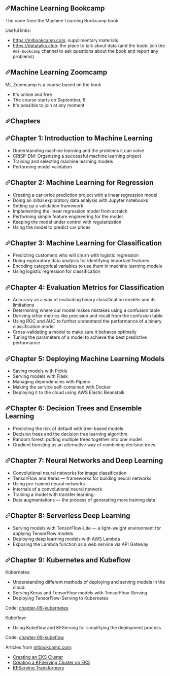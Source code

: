 <div id="readme" class="Box-body readme blob js-code-block-container p-5 p-xl-6 gist-border-0">
    <article class="markdown-body entry-content container-lg" itemprop="text"><h1><a id="user-content-machine-learning-bookcamp" class="anchor" aria-hidden="true" href="#machine-learning-bookcamp"><svg class="octicon octicon-link" viewBox="0 0 16 16" version="1.1" width="16" height="16" aria-hidden="true"><path fill-rule="evenodd" d="M7.775 3.275a.75.75 0 001.06 1.06l1.25-1.25a2 2 0 112.83 2.83l-2.5 2.5a2 2 0 01-2.83 0 .75.75 0 00-1.06 1.06 3.5 3.5 0 004.95 0l2.5-2.5a3.5 3.5 0 00-4.95-4.95l-1.25 1.25zm-4.69 9.64a2 2 0 010-2.83l2.5-2.5a2 2 0 012.83 0 .75.75 0 001.06-1.06 3.5 3.5 0 00-4.95 0l-2.5 2.5a3.5 3.5 0 004.95 4.95l1.25-1.25a.75.75 0 00-1.06-1.06l-1.25 1.25a2 2 0 01-2.83 0z"></path></svg></a>Machine Learning Bookcamp</h1>
<p>The code from the Machine Learning Bookcamp book</p>
<p>Useful links:</p>
<ul>
<li><a href="https://mlbookcamp.com" rel="nofollow">https://mlbookcamp.com</a>: supplimentary materials</li>
<li><a href="https://datatalks.club" rel="nofollow">https://datatalks.club</a>: the place to talk about data (and the book: join the <code>#ml-bookcamp</code> channel to ask questions about the book and report any problems)</li>
</ul>
<h2><a id="user-content-machine-learning-zoomcamp" class="anchor" aria-hidden="true" href="#machine-learning-zoomcamp"><svg class="octicon octicon-link" viewBox="0 0 16 16" version="1.1" width="16" height="16" aria-hidden="true"><path fill-rule="evenodd" d="M7.775 3.275a.75.75 0 001.06 1.06l1.25-1.25a2 2 0 112.83 2.83l-2.5 2.5a2 2 0 01-2.83 0 .75.75 0 00-1.06 1.06 3.5 3.5 0 004.95 0l2.5-2.5a3.5 3.5 0 00-4.95-4.95l-1.25 1.25zm-4.69 9.64a2 2 0 010-2.83l2.5-2.5a2 2 0 012.83 0 .75.75 0 001.06-1.06 3.5 3.5 0 00-4.95 0l-2.5 2.5a3.5 3.5 0 004.95 4.95l1.25-1.25a.75.75 0 00-1.06-1.06l-1.25 1.25a2 2 0 01-2.83 0z"></path></svg></a>Machine Learning Zoomcamp</h2>
<p>ML Zoomcamp is a course based on the book</p>
<ul>
<li>It's online and free</li>
<li>The course starts on September, 6</li>
<li>It's possible to join at any moment</li>
</ul>
<h1><a id="user-content-chapters" class="anchor" aria-hidden="true" href="#chapters"><svg class="octicon octicon-link" viewBox="0 0 16 16" version="1.1" width="16" height="16" aria-hidden="true"><path fill-rule="evenodd" d="M7.775 3.275a.75.75 0 001.06 1.06l1.25-1.25a2 2 0 112.83 2.83l-2.5 2.5a2 2 0 01-2.83 0 .75.75 0 00-1.06 1.06 3.5 3.5 0 004.95 0l2.5-2.5a3.5 3.5 0 00-4.95-4.95l-1.25 1.25zm-4.69 9.64a2 2 0 010-2.83l2.5-2.5a2 2 0 012.83 0 .75.75 0 001.06-1.06 3.5 3.5 0 00-4.95 0l-2.5 2.5a3.5 3.5 0 004.95 4.95l1.25-1.25a.75.75 0 00-1.06-1.06l-1.25 1.25a2 2 0 01-2.83 0z"></path></svg></a>Chapters</h1>
<h2><a id="user-content-chapter-1-introduction-to-machine-learning" class="anchor" aria-hidden="true" href="#chapter-1-introduction-to-machine-learning"><svg class="octicon octicon-link" viewBox="0 0 16 16" version="1.1" width="16" height="16" aria-hidden="true"><path fill-rule="evenodd" d="M7.775 3.275a.75.75 0 001.06 1.06l1.25-1.25a2 2 0 112.83 2.83l-2.5 2.5a2 2 0 01-2.83 0 .75.75 0 00-1.06 1.06 3.5 3.5 0 004.95 0l2.5-2.5a3.5 3.5 0 00-4.95-4.95l-1.25 1.25zm-4.69 9.64a2 2 0 010-2.83l2.5-2.5a2 2 0 012.83 0 .75.75 0 001.06-1.06 3.5 3.5 0 00-4.95 0l-2.5 2.5a3.5 3.5 0 004.95 4.95l1.25-1.25a.75.75 0 00-1.06-1.06l-1.25 1.25a2 2 0 01-2.83 0z"></path></svg></a>Chapter 1: Introduction to Machine Learning</h2>
<ul>
<li>Understanding machine learning and the problems it can solve</li>
<li>CRISP-DM: Organizing a successful machine learning project</li>
<li>Training and selecting machine learning models</li>
<li>Performing model validation</li>
</ul>
<h2><a id="user-content-chapter-2-machine-learning-for-regression" class="anchor" aria-hidden="true" href="#chapter-2-machine-learning-for-regression"><svg class="octicon octicon-link" viewBox="0 0 16 16" version="1.1" width="16" height="16" aria-hidden="true"><path fill-rule="evenodd" d="M7.775 3.275a.75.75 0 001.06 1.06l1.25-1.25a2 2 0 112.83 2.83l-2.5 2.5a2 2 0 01-2.83 0 .75.75 0 00-1.06 1.06 3.5 3.5 0 004.95 0l2.5-2.5a3.5 3.5 0 00-4.95-4.95l-1.25 1.25zm-4.69 9.64a2 2 0 010-2.83l2.5-2.5a2 2 0 012.83 0 .75.75 0 001.06-1.06 3.5 3.5 0 00-4.95 0l-2.5 2.5a3.5 3.5 0 004.95 4.95l1.25-1.25a.75.75 0 00-1.06-1.06l-1.25 1.25a2 2 0 01-2.83 0z"></path></svg></a>Chapter 2: Machine Learning for Regression</h2>
<ul>
<li>Creating a car-price prediction project with a linear regression model</li>
<li>Doing an initial exploratory data analysis with Jupyter notebooks</li>
<li>Setting up a validation framework</li>
<li>Implementing the linear regression model from scratch</li>
<li>Performing simple feature engineering for the model</li>
<li>Keeping the model under control with regularization</li>
<li>Using the model to predict car prices</li>
</ul>
<h2><a id="user-content-chapter-3-machine-learning-for-classification" class="anchor" aria-hidden="true" href="#chapter-3-machine-learning-for-classification"><svg class="octicon octicon-link" viewBox="0 0 16 16" version="1.1" width="16" height="16" aria-hidden="true"><path fill-rule="evenodd" d="M7.775 3.275a.75.75 0 001.06 1.06l1.25-1.25a2 2 0 112.83 2.83l-2.5 2.5a2 2 0 01-2.83 0 .75.75 0 00-1.06 1.06 3.5 3.5 0 004.95 0l2.5-2.5a3.5 3.5 0 00-4.95-4.95l-1.25 1.25zm-4.69 9.64a2 2 0 010-2.83l2.5-2.5a2 2 0 012.83 0 .75.75 0 001.06-1.06 3.5 3.5 0 00-4.95 0l-2.5 2.5a3.5 3.5 0 004.95 4.95l1.25-1.25a.75.75 0 00-1.06-1.06l-1.25 1.25a2 2 0 01-2.83 0z"></path></svg></a>Chapter 3: Machine Learning for Classification</h2>
<ul>
<li>Predicting customers who will churn with logistic regression</li>
<li>Doing exploratory data analysis for identifying important features</li>
<li>Encoding categorical variables to use them in machine learning models</li>
<li>Using logistic regression for classification</li>
</ul>
<h2><a id="user-content-chapter-4-evaluation-metrics-for-classification" class="anchor" aria-hidden="true" href="#chapter-4-evaluation-metrics-for-classification"><svg class="octicon octicon-link" viewBox="0 0 16 16" version="1.1" width="16" height="16" aria-hidden="true"><path fill-rule="evenodd" d="M7.775 3.275a.75.75 0 001.06 1.06l1.25-1.25a2 2 0 112.83 2.83l-2.5 2.5a2 2 0 01-2.83 0 .75.75 0 00-1.06 1.06 3.5 3.5 0 004.95 0l2.5-2.5a3.5 3.5 0 00-4.95-4.95l-1.25 1.25zm-4.69 9.64a2 2 0 010-2.83l2.5-2.5a2 2 0 012.83 0 .75.75 0 001.06-1.06 3.5 3.5 0 00-4.95 0l-2.5 2.5a3.5 3.5 0 004.95 4.95l1.25-1.25a.75.75 0 00-1.06-1.06l-1.25 1.25a2 2 0 01-2.83 0z"></path></svg></a>Chapter 4: Evaluation Metrics for Classification</h2>
<ul>
<li>Accuracy as a way of evaluating binary classification models and its limitations</li>
<li>Determining where our model makes mistakes using a confusion table</li>
<li>Deriving other metrics like precision and recall from the confusion table</li>
<li>Using ROC and AUC to further understand the performance of a binary classification model</li>
<li>Cross-validating a model to make sure it behaves optimally</li>
<li>Tuning the parameters of a model to achieve the best predictive performance</li>
</ul>
<h2><a id="user-content-chapter-5-deploying-machine-learning-models" class="anchor" aria-hidden="true" href="#chapter-5-deploying-machine-learning-models"><svg class="octicon octicon-link" viewBox="0 0 16 16" version="1.1" width="16" height="16" aria-hidden="true"><path fill-rule="evenodd" d="M7.775 3.275a.75.75 0 001.06 1.06l1.25-1.25a2 2 0 112.83 2.83l-2.5 2.5a2 2 0 01-2.83 0 .75.75 0 00-1.06 1.06 3.5 3.5 0 004.95 0l2.5-2.5a3.5 3.5 0 00-4.95-4.95l-1.25 1.25zm-4.69 9.64a2 2 0 010-2.83l2.5-2.5a2 2 0 012.83 0 .75.75 0 001.06-1.06 3.5 3.5 0 00-4.95 0l-2.5 2.5a3.5 3.5 0 004.95 4.95l1.25-1.25a.75.75 0 00-1.06-1.06l-1.25 1.25a2 2 0 01-2.83 0z"></path></svg></a>Chapter 5: Deploying Machine Learning Models</h2>
<ul>
<li>Saving models with Pickle</li>
<li>Serving models with Flask</li>
<li>Managing dependencies with Pipenv</li>
<li>Making the service self-contained with Docker</li>
<li>Deploying it to the cloud using AWS Elastic Beanstalk</li>
</ul>
<h2><a id="user-content-chapter-6-decision-trees-and-ensemble-learning" class="anchor" aria-hidden="true" href="#chapter-6-decision-trees-and-ensemble-learning"><svg class="octicon octicon-link" viewBox="0 0 16 16" version="1.1" width="16" height="16" aria-hidden="true"><path fill-rule="evenodd" d="M7.775 3.275a.75.75 0 001.06 1.06l1.25-1.25a2 2 0 112.83 2.83l-2.5 2.5a2 2 0 01-2.83 0 .75.75 0 00-1.06 1.06 3.5 3.5 0 004.95 0l2.5-2.5a3.5 3.5 0 00-4.95-4.95l-1.25 1.25zm-4.69 9.64a2 2 0 010-2.83l2.5-2.5a2 2 0 012.83 0 .75.75 0 001.06-1.06 3.5 3.5 0 00-4.95 0l-2.5 2.5a3.5 3.5 0 004.95 4.95l1.25-1.25a.75.75 0 00-1.06-1.06l-1.25 1.25a2 2 0 01-2.83 0z"></path></svg></a>Chapter 6: Decision Trees and Ensemble Learning</h2>
<ul>
<li>Predicting the risk of default with tree-based models</li>
<li>Decision trees and the decision tree learning algorithm</li>
<li>Random forest: putting multiple trees together into one model</li>
<li>Gradient boosting as an alternative way of combining decision trees</li>
</ul>
<h2><a id="user-content-chapter-7-neural-networks-and-deep-learning" class="anchor" aria-hidden="true" href="#chapter-7-neural-networks-and-deep-learning"><svg class="octicon octicon-link" viewBox="0 0 16 16" version="1.1" width="16" height="16" aria-hidden="true"><path fill-rule="evenodd" d="M7.775 3.275a.75.75 0 001.06 1.06l1.25-1.25a2 2 0 112.83 2.83l-2.5 2.5a2 2 0 01-2.83 0 .75.75 0 00-1.06 1.06 3.5 3.5 0 004.95 0l2.5-2.5a3.5 3.5 0 00-4.95-4.95l-1.25 1.25zm-4.69 9.64a2 2 0 010-2.83l2.5-2.5a2 2 0 012.83 0 .75.75 0 001.06-1.06 3.5 3.5 0 00-4.95 0l-2.5 2.5a3.5 3.5 0 004.95 4.95l1.25-1.25a.75.75 0 00-1.06-1.06l-1.25 1.25a2 2 0 01-2.83 0z"></path></svg></a>Chapter 7: Neural Networks and Deep Learning</h2>
<ul>
<li>Convolutional neural networks for image classification</li>
<li>TensorFlow and Keras — frameworks for building neural networks</li>
<li>Using pre-trained neural networks</li>
<li>Internals of a convolutional neural network</li>
<li>Training a model with transfer learning</li>
<li>Data augmentations — the process of generating more training data</li>
</ul>
<h2><a id="user-content-chapter-8-serverless-deep-learning" class="anchor" aria-hidden="true" href="#chapter-8-serverless-deep-learning"><svg class="octicon octicon-link" viewBox="0 0 16 16" version="1.1" width="16" height="16" aria-hidden="true"><path fill-rule="evenodd" d="M7.775 3.275a.75.75 0 001.06 1.06l1.25-1.25a2 2 0 112.83 2.83l-2.5 2.5a2 2 0 01-2.83 0 .75.75 0 00-1.06 1.06 3.5 3.5 0 004.95 0l2.5-2.5a3.5 3.5 0 00-4.95-4.95l-1.25 1.25zm-4.69 9.64a2 2 0 010-2.83l2.5-2.5a2 2 0 012.83 0 .75.75 0 001.06-1.06 3.5 3.5 0 00-4.95 0l-2.5 2.5a3.5 3.5 0 004.95 4.95l1.25-1.25a.75.75 0 00-1.06-1.06l-1.25 1.25a2 2 0 01-2.83 0z"></path></svg></a>Chapter 8: Serverless Deep Learning</h2>
<ul>
<li>Serving models with TensorFlow-Lite — a light-weight environment for applying TensorFlow models</li>
<li>Deploying deep learning models with AWS Lambda</li>
<li>Exposing the Lambda function as a web service via API Gateway</li>
</ul>
<h2><a id="user-content-chapter-9-kubernetes-and-kubeflow" class="anchor" aria-hidden="true" href="#chapter-9-kubernetes-and-kubeflow"><svg class="octicon octicon-link" viewBox="0 0 16 16" version="1.1" width="16" height="16" aria-hidden="true"><path fill-rule="evenodd" d="M7.775 3.275a.75.75 0 001.06 1.06l1.25-1.25a2 2 0 112.83 2.83l-2.5 2.5a2 2 0 01-2.83 0 .75.75 0 00-1.06 1.06 3.5 3.5 0 004.95 0l2.5-2.5a3.5 3.5 0 00-4.95-4.95l-1.25 1.25zm-4.69 9.64a2 2 0 010-2.83l2.5-2.5a2 2 0 012.83 0 .75.75 0 001.06-1.06 3.5 3.5 0 00-4.95 0l-2.5 2.5a3.5 3.5 0 004.95 4.95l1.25-1.25a.75.75 0 00-1.06-1.06l-1.25 1.25a2 2 0 01-2.83 0z"></path></svg></a>Chapter 9: Kubernetes and Kubeflow</h2>
<p>Kubernetes:</p>
<ul>
<li>Understanding different methods of deploying and serving models in the cloud.</li>
<li>Serving Keras and TensorFlow models with TensorFlow-Serving</li>
<li>Deploying TensorFlow-Serving to Kubernetes</li>
</ul>
<p>Code: <a href="/sanghvirajit/mlbookcamp-code/blob/master/chapter-09-kubernetes">chapter-09-kubernetes</a></p>
<p>Kubeflow:</p>
<ul>
<li>Using Kubeflow and KFServing for simplifying the deployment process</li>
</ul>
<p>Code: <a href="/sanghvirajit/mlbookcamp-code/blob/master/chapter-09-kubeflow">chapter-09-kubeflow</a></p>
<p>Articles from <a href="https://mlbookcamp.com" rel="nofollow">mlbookcamp.com</a>:</p>
<ul>
<li><a href="https://mlbookcamp.com/article/eks" rel="nofollow">Creating an EKS Cluster</a></li>
<li><a href="https://mlbookcamp.com/article/kfserving-eks-install" rel="nofollow">Creating a KFServing Cluster on EKS</a></li>
<li><a href="https://mlbookcamp.com/article/kfserving-transformers" rel="nofollow">KFServing Transformers</a></li>
</ul>
  </body>
</html>

